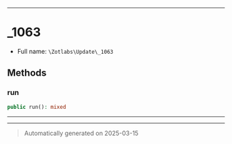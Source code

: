 ***

# _1063





* Full name: `\Zotlabs\Update\_1063`




## Methods


### run



```php
public run(): mixed
```












***


***
> Automatically generated on 2025-03-15
